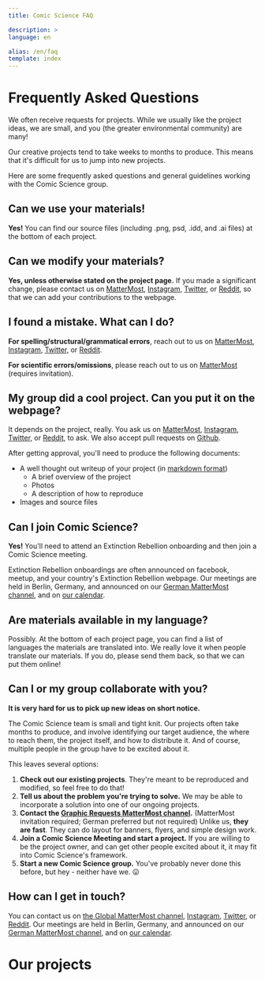 ```yaml
---
title: Comic Science FAQ

description: >
language: en

alias: /en/faq
template: index
---
```


# Frequently Asked Questions

We often receive requests for projects. While we usually like the project ideas, we are small, and you (the greater environmental community) are many!

Our creative projects tend to take weeks to months to produce. This means that it's difficult for us to jump into new projects.

Here are some frequently asked questions and general guidelines working with the Comic Science group.

## Can we use your materials!

**Yes!** You can find our source files (including .png, psd, .idd, and .ai files) at the bottom of each project.

## Can we modify your materials?

**Yes, unless otherwise stated on the project page.** If you made a significant change, please contact us on [MatterMost](https://organise.earth/xrglobal/channels/comic-science), [Instagram](https://www.instagram.com/xrcomsci/), [Twitter,](https://twitter.com/xrcomicscience) or [Reddit](https://www.reddit.com/user/xrcomicscience), so that we can add your contributions to the webpage.

## I found a mistake. What can I do?

**For spelling/structural/grammatical errors**, reach out to us on [MatterMost](https://organise.earth/xrglobal/channels/comic-science), [Instagram](https://www.instagram.com/xrcomsci/), [Twitter,](https://twitter.com/xrcomicscience) or [Reddit](https://www.reddit.com/user/xrcomicscience).

**For scientific errors/omissions**, please reach out to us on [MatterMost](https://organise.earth/xrglobal/channels/comic-science) (requires invitation).

## My group did a cool project. Can you put it on the webpage?

It depends on the project, really. You ask us on [MatterMost](https://organise.earth/xrglobal/channels/comic-science), [Instagram](https://www.instagram.com/xrcomsci/), [Twitter,](https://twitter.com/xrcomicscience) or [Reddit](https://www.reddit.com/user/xrcomicscience), to ask. We also accept pull requests on [Github](https://github.com/xr-comic-science/website).

After getting approval, you'll need to produce the following documents:

* A well thought out writeup of your project (in [markdown format](https://guides.github.com/features/mastering-markdown/))
  * A brief overview of the project
  * Photos
  * A description of how to reproduce
* Images and source files

## Can I join Comic Science?

**Yes!** You'll need to attend an Extinction Rebellion onboarding and then join a Comic Science meeting.

Extinction Rebellion onboardings are often announced on facebook, meetup, and your country's Extinction Rebellion webpage.  Our meetings are held in Berlin, Germany, and announced on our [German MatterMost channel](https://organise.earth/xrdeutschland/channels/comic_science), and on [our calendar](https://teamup.com/ksxbazg6kmfu25sfg4).

## Are materials available in my language?
Possibly. At the bottom of each project page, you can find a list of languages the materials are translated into. We really love it when people translate our materials. If you do, please send them back, so that we can put them online!

## Can I or my group collaborate with you?

**It is very hard for us to pick up new ideas on short notice.**

The Comic Science team is small and tight knit. Our projects often take months to produce, and involve identifying our target audience, the where to reach them, the project itself, and how to distribute it. And of course, multiple people in the group have to be excited about it.

This leaves several options:

1. **Check out our existing projects**. They're meant to be reproduced and modified, so feel free to do that!
2. **Tell us about the problem you're trying to solve.** We may be able to incorporate a solution into one of our ongoing projects.
3. **Contact the **[**Graphic Requests MatterMost channel**](https://organise.earth/xrdeutschland/channels/grafik-ag)**.** (MatterMost invitation required; German preferred but not required) Unlike us, **they are fast**. They can do layout for banners, flyers, and simple design work.
4. **Join a Comic Science Meeting and start a project.** If you are willing to be the project owner, and can get other people excited about it, it may fit into Comic Science's framework.
5. **Start a new Comic Science group.** You've probably never done this before, but hey - neither have we. 😛

## How can I get in touch?
You can contact us on [the Global MatterMost channel](https://organise.earth/xrglobal/channels/comic-science), [Instagram](https://www.instagram.com/xrcomsci/), [Twitter,](https://twitter.com/xrcomicscience) or [Reddit](https://www.reddit.com/user/xrcomicscience). Our meetings are held in Berlin, Germany, and announced on our [German MatterMost channel](https://organise.earth/xrdeutschland/channels/comic_science), and on [our calendar](https://teamup.com/ksxbazg6kmfu25sfg4).



# Our projects

<!-- @template "projects" -->
